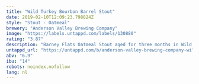 ```yaml
---
title: "Wild Turkey Bourbon Barrel Stout"
date: 2019-02-10T12:09:23.798824Z
style: "Stout - Oatmeal"
brewery: "Anderson Valley Brewing Company"
image: "https://labels.untappd.com/labels/130880"
rating: "3.87"
description: "Barney Flats Oatmeal Stout aged for three months in Wild Turkey Bourbon Barrels. Deep ebony hue with a beautiful mahogany head, an aroma of fresh-baked bread, toffee, and espresso mingling with the woody vanilla notes of Bourbon whiskey and the rich roasted flavors wrapped with Bourbon. "
untappd_url: "https://untappd.com/b/anderson-valley-brewing-company-wild-turkey-bourbon-barrel-stout/130880"
abv: "6.9"
ibu: "14"
robots: noindex,nofollow
lang: nl
---
```

